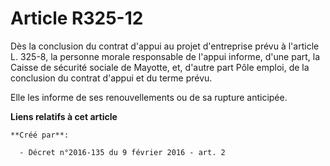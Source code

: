 # Article R325-12

Dès la conclusion du contrat d'appui au projet d'entreprise prévu à l'article L. 325-8, la personne morale responsable de
l'appui informe, d'une part, la Caisse de sécurité sociale de Mayotte, et, d'autre part Pôle emploi, de la conclusion du
contrat d'appui et du terme prévu. 

Elle les informe de ses renouvellements ou de sa rupture anticipée.

**Liens relatifs à cet article**

	**Créé par**:

	  - Décret n°2016-135 du 9 février 2016 - art. 2
